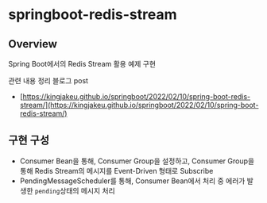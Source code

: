 # springboot-redis-stream

## Overview
Spring Boot에서의 Redis Stream 활용 예제 구현

관련 내용 정리 블로그 post 
- [https://kingjakeu.github.io/springboot/2022/02/10/spring-boot-redis-stream/](https://kingjakeu.github.io/springboot/2022/02/10/spring-boot-redis-stream/)

## 구현 구성

- Consumer Bean을 통해, Consumer Group을 설정하고, Consumer Group을 통해 Redis Stream의 메시지를 Event-Driven 형태로 Subscribe
- PendingMessageScheduler를 통해, Consumer Bean에서 처리 중 에러가 발생한 `pending`상태의 메시지 처리
